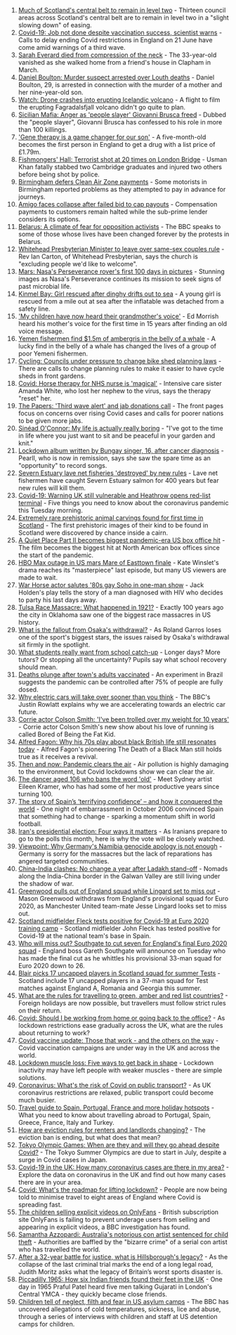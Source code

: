1. [Much of Scotland's central belt to remain in level two](https://www.bbc.co.uk/news/uk-scotland-57315436) - Thirteen council areas across Scotland's central belt are to remain in level two in a "slight slowing down" of easing.
2. [Covid-19: Job not done despite vaccination success, scientist warns](https://www.bbc.co.uk/news/uk-57313399) - Calls to delay ending Covid restrictions in England on 21 June have come amid warnings of a third wave.
3. [Sarah Everard died from compression of the neck](https://www.bbc.co.uk/news/uk-england-london-57260746) - The 33-year-old vanished as she walked home from a friend's house in Clapham in March.
4. [Daniel Boulton: Murder suspect arrested over Louth deaths](https://www.bbc.co.uk/news/uk-england-lincolnshire-57318698) - Daniel Boulton, 29, is arrested in connection with the murder of a mother and her nine-year-old son.
5. [Watch: Drone crashes into erupting Icelandic volcano](https://www.bbc.co.uk/news/world-europe-57314928) - A flight to film the erupting Fagradalsfjall volcano didn't go quite to plan.
6. [Sicilian Mafia: Anger as 'people slayer' Giovanni Brusca freed](https://www.bbc.co.uk/news/world-europe-57317220) - Dubbed the "people slayer", Giovanni Brusca has confessed to his role in more than 100 killings.
7. ['Gene therapy is a game changer for our son'](https://www.bbc.co.uk/news/uk-57309613) - A five-month-old becomes the first person in England to get a drug with a list price of £1.79m.
8. [Fishmongers' Hall: Terrorist shot at 20 times on London Bridge](https://www.bbc.co.uk/news/uk-england-london-57286980) - Usman Khan fatally stabbed two Cambridge graduates and injured two others before being shot by police.
9. [Birmingham defers Clean Air Zone payments](https://www.bbc.co.uk/news/uk-england-birmingham-57314570) - Some motorists in Birmingham reported problems as they attempted to pay in advance for journeys.
10. [Amigo faces collapse after failed bid to cap payouts](https://www.bbc.co.uk/news/business-57314517) - Compensation payments to customers remain halted while the sub-prime lender considers its options.
11. [Belarus: A climate of fear for opposition activists](https://www.bbc.co.uk/news/world-europe-57309939) - The BBC speaks to some of those whose lives have been changed forever by the protests in Belarus.
12. [Whitehead Presbyterian Minister to leave over same-sex couples rule](https://www.bbc.co.uk/news/uk-northern-ireland-57311211) - Rev Ian Carton, of Whitehead Presbyterian, says the church is "excluding people we'd like to welcome".
13. [Mars: Nasa's Perseverance rover's first 100 days in pictures](https://www.bbc.co.uk/news/in-pictures-57233756) - Stunning images as Nasa's Perseverance continues its mission to seek signs of past microbial life.
14. [Kinmel Bay: Girl rescued after dinghy drifts out to sea](https://www.bbc.co.uk/news/uk-wales-57317332) - A young girl is rescued from a mile out at sea after the inflatable was detached from a safety line.
15. ['My children have now heard their grandmother's voice'](https://www.bbc.co.uk/news/uk-57318454) - Ed Morrish heard his mother's voice for the first time in 15 years after finding an old voice message.
16. [Yemen fishermen find $1.5m of ambergris in the belly of a whale](https://www.bbc.co.uk/news/world-middle-east-57288265) - A lucky find in the belly of a whale has changed the lives of a group of poor Yemeni fishermen.
17. [Cycling: Councils under pressure to change bike shed planning laws](https://www.bbc.co.uk/news/uk-england-57159538) - There are calls to change planning rules to make it easier to have cycle sheds in front gardens.
18. [Covid: Horse therapy for NHS nurse is 'magical'](https://www.bbc.co.uk/news/uk-england-leicestershire-57248412) - Intensive care sister Amanda White, who lost her nephew to the virus, says the therapy "reset" her.
19. [The Papers: 'Third wave alert' and jab donations call](https://www.bbc.co.uk/news/blogs-the-papers-57311241) - The front pages focus on concerns over rising Covid cases and calls for poorer nations to be given more jabs.
20. [Sinéad O'Connor: My life is actually really boring](https://www.bbc.co.uk/news/entertainment-arts-57305364) - "I've got to the time in life where you just want to sit and be peaceful in your garden and knit."
21. [Lockdown album written by Bungay singer, 16, after cancer diagnosis](https://www.bbc.co.uk/news/uk-england-suffolk-57275893) - Pearll, who is now in remission, says she saw the spare time as an "opportunity" to record songs.
22. [Severn Estuary lave net fisheries 'destroyed' by new rules](https://www.bbc.co.uk/news/uk-wales-57281615) - Lave net fishermen have caught Severn Estuary salmon for 400 years but fear new rules will kill them.
23. [Covid-19: Warning UK still vulnerable and Heathrow opens red-list terminal](https://www.bbc.co.uk/news/uk-57310997) - Five things you need to know about the coronavirus pandemic this Tuesday morning.
24. [Extremely rare prehistoric animal carvings found for first time in Scotland](https://www.bbc.co.uk/news/uk-scotland-57304921) - The first prehistoric images of their kind to be found in Scotland were discovered by chance inside a cairn.
25. [A Quiet Place Part II becomes biggest pandemic-era US box office hit](https://www.bbc.co.uk/news/entertainment-arts-57305362) - The film becomes the biggest hit at North American box offices since the start of the pandemic.
26. [HBO Max outage in US mars Mare of Easttown finale](https://www.bbc.co.uk/news/entertainment-arts-57305355) - Kate Winslet's drama reaches its "masterpiece" last episode, but many US viewers are made to wait.
27. [War Horse actor salutes '80s gay Soho in one-man show](https://www.bbc.co.uk/news/entertainment-arts-57239621) - Jack Holden's play tells the story of a man diagnosed with HIV who decides to party his last days away.
28. [Tulsa Race Massacre: What happened in 1921?](https://www.bbc.co.uk/news/newsbeat-53108682) - Exactly 100 years ago the city in Oklahoma saw one of the biggest race massacres in US history.
29. [What is the fallout from Osaka's withdrawal?](https://www.bbc.co.uk/sport/tennis/57311128) - As Roland Garros loses one of the sport's biggest stars, the issues raised by Osaka's withdrawal sit firmly in the spotlight.
30. [What students really want from school catch-up](https://www.bbc.co.uk/news/education-57246697) - Longer days? More tutors? Or stopping all the uncertainty? Pupils say what school recovery should mean.
31. [Deaths plunge after town's adults vaccinated](https://www.bbc.co.uk/news/world-latin-america-57309538) - An experiment in Brazil suggests the pandemic can be controlled after 75% of people are fully dosed.
32. [Why electric cars will take over sooner than you think](https://www.bbc.co.uk/news/business-57253947) - The BBC's Justin Rowlatt explains why we are accelerating towards an electric car future.
33. [Corrie actor Colson Smith: 'I've been trolled over my weight for 10 years'](https://www.bbc.co.uk/news/newsbeat-57234368) - Corrie actor Colson Smith's new show about his love of running is called Bored of Being the Fat Kid.
34. [Alfred Fagon: Why his 70s play about black British life still resonates today](https://www.bbc.co.uk/news/entertainment-arts-57176630) - Alfred Fagon's pioneering The Death of a Black Man still holds true as it receives a revival.
35. [Then and now: Pandemic clears the air](https://www.bbc.co.uk/news/science-environment-57149747) - Air pollution is highly damaging to the environment, but Covid lockdowns show we can clear the air.
36. [The dancer aged 106 who bans the word 'old'](https://www.bbc.co.uk/news/world-australia-57250509) - Meet Sydney artist Eileen Kramer, who has had some of her most productive years since turning 100.
37. [The story of Spain’s ‘terrifying confidence’ – and how it conquered the world](https://www.bbc.co.uk/sport/football/52707715) - One night of embarrassment in October 2006 convinced Spain that something had to change - sparking a momentum shift in world football.
38. [Iran's presidential election: Four ways it matters](https://www.bbc.co.uk/news/world-middle-east-57097664) - As Iranians prepare to go to the polls this month, here is why the vote will be closely watched.
39. [Viewpoint: Why Germany's Namibia genocide apology is not enough](https://www.bbc.co.uk/news/world-africa-57306144) - Germany is sorry for the massacres but the lack of reparations has angered targeted communities.
40. [China-India clashes: No change a year after Ladakh stand-off](https://www.bbc.co.uk/news/world-asia-57234024) - Nomads along the India-China border in the Galwan Valley are still living under the shadow of war.
41. [Greenwood pulls out of England squad while Lingard set to miss out](https://www.bbc.co.uk/sport/football/57314442) - Mason Greenwood withdraws from England's provisional squad for Euro 2020, as Manchester United team-mate Jesse Lingard looks set to miss out.
42. [Scotland midfielder Fleck tests positive for Covid-19 at Euro 2020 training camp](https://www.bbc.co.uk/sport/football/57315647) - Scotland midfielder John Fleck has tested positive for Covid-19 at the national team's base in Spain.
43. [Who will miss out? Southgate to cut seven for England's final Euro 2020 squad](https://www.bbc.co.uk/sport/football/57305821) - England boss Gareth Southgate will announce on Tuesday who has made the final cut as he whittles his provisional 33-man squad for Euro 2020 down to 26.
44. [Blair picks 17 uncapped players in Scotland squad for summer Tests](https://www.bbc.co.uk/sport/rugby-union/57318490) - Scotland include 17 uncapped players in a 37-man squad for Test matches against England A, Romania and Georgia this summer.
45. [What are the rules for travelling to green, amber and red list countries?](https://www.bbc.co.uk/news/explainers-52544307) - Foreign holidays are now possible, but travellers must follow strict rules on their return.
46. [Covid: Should I be working from home or going back to the office?](https://www.bbc.co.uk/news/business-52567567) - As lockdown restrictions ease gradually across the UK, what are the rules about returning to work?
47. [Covid vaccine update: Those that work - and the others on the way](https://www.bbc.co.uk/news/health-51665497) - Covid vaccination campaigns are under way in the UK and across the world.
48. [Lockdown muscle loss: Five ways to get back in shape](https://www.bbc.co.uk/news/uk-56887390) - Lockdown inactivity may have left people with weaker muscles - there are simple solutions.
49. [Coronavirus: What's the risk of Covid on public transport?](https://www.bbc.co.uk/news/health-51736185) - As UK coronavirus restrictions are relaxed, public transport could become much busier.
50. [Travel guide to Spain, Portugal, France and more holiday hotspots](https://www.bbc.co.uk/news/explainers-56997931) - What you need to know about travelling abroad to Portugal, Spain, Greece, France, Italy and Turkey.
51. [How are eviction rules for renters and landlords changing?](https://www.bbc.co.uk/news/explainers-53860154) - The eviction ban is ending, but what does that mean?
52. [Tokyo Olympic Games: When are they and will they go ahead despite Covid?](https://www.bbc.co.uk/news/world-asia-57240044) - The Tokyo Summer Olympics are due to start in July, despite a surge in Covid cases in Japan.
53. [Covid-19 in the UK: How many coronavirus cases are there in my area?](https://www.bbc.co.uk/news/uk-51768274) - Explore the data on coronavirus in the UK and find out how many cases there are in your area.
54. [Covid: What's the roadmap for lifting lockdown?](https://www.bbc.co.uk/news/explainers-52530518) - People are now being told to minimise travel to eight areas of England where Covid is spreading fast.
55. [The children selling explicit videos on OnlyFans](https://www.bbc.co.uk/news/uk-57255983) - British subscription site OnlyFans is failing to prevent underage users from selling and appearing in explicit videos, a BBC investigation has found.
56. [Samantha Azzopardi: Australia's notorious con artist sentenced for child theft](https://www.bbc.co.uk/news/world-australia-57284621) - Authorities are baffled by the "bizarre crime" of a serial con artist who has travelled the world.
57. [After a 32-year battle for justice, what is Hillsborough's legacy?](https://www.bbc.co.uk/news/uk-57281398) - As the collapse of the last criminal trial marks the end of a long legal road, Judith Moritz asks what the legacy of Britain’s worst sports disaster is.
58. [Piccadilly 1965: How six Indian friends found their feet in the UK](https://www.bbc.co.uk/news/stories-57285369) - One day in 1965 Praful Patel heard five men talking Gujarati in London's Central YMCA - they quickly became close friends.
59. [Children tell of neglect, filth and fear in US asylum camps](https://www.bbc.co.uk/news/world-us-canada-57149721) - The BBC has uncovered allegations of cold temperatures, sickness, lice and abuse, through a series of interviews with children and staff at US detention camps for children.
